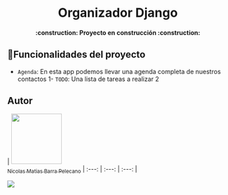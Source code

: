 <h1 align="center"> Organizador Django </h1>
<h4 align="center">
:construction: Proyecto en construcción :construction:
</h4>

## :hammer:Funcionalidades del proyecto

- `Agenda`: En esta app podemos llevar una agenda completa de nuestros contactos 1- `TODO`: Una lista de tareas a realizar 2

## Autor

| [<img src="https://avatars.githubusercontent.com/u/87586447?s=400&u=1bc022e93213d6e5b95121e88ee7a54ed8c99f4d&v=4" width=115><br><sub>Nicolas Matias Barra Pelecano</sub>](https://github.com/nikobarra)
| :---: | :---: | :---: |

<p align="left">
   <img src="https://img.shields.io/badge/STATUS-EN%20DESAROLLO-green">
   </p>

  